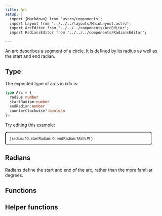 ```yaml
---
title: Arc
setup: |
  import {Markdown} from 'astro/components';
  import Layout from '../../../layouts/MainLayout.astro';
  import ArcEditor from '../../../components/ArcEditor';
  import RadiansEditor from '../../../components/RadiansEditor';

---
```

<script type="module" src={Astro.resolve('./arc.ts')}></script>
<style>
input.code {
  font-family: var(--font-mono);
  font-size: 0.85em;
  border-radius: 8px;
  background-color: var(--theme-code-bg);
  color: var(--theme-code-text);
  padding: 1em;
}

radians-editor {
  --label-color: var(--theme-text-light);
  --axis-color: var(--theme-bg-hover);
  --ray-color: var(--theme-hit-color);
}

</style>

An arc describes a segment of a circle. It is defined by its radius as well as the start and end radian.

## Type

The expected type of arcs in ixfx is:

```typescript
type Arc = {
  radius:number
  startRadian:number
  endRadian:number
  counterClockwise?:boolean
}>
```

Try editing this example:

<input style="width: 40em" class="code arc" type="text" id="arc1Txt" value="{ radius: 10, startRadian: 0, endRadian: Math.PI }">
<arc-editor id="arc1" client:visible radius="10" startRadian="0" endRadian="{Math.PI}" />

## Radians

Radians define the start and end of the arc, rather than the more familiar degrees.

<radians-editor width="500" height="300" client:visible />

## Functions

## Helper functions
